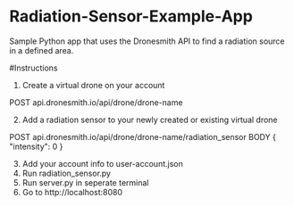 # Radiation-Sensor-Example-App
Sample Python app that uses the Dronesmith API to find a radiation source in a defined area. 

#Instructions

1. Create a virtual drone on your account

POST api.dronesmith.io/api/drone/drone-name

2. Add a radiation sensor to your newly created or existing virtual drone

POST api.dronesmith.io/api/drone/drone-name/radiation_sensor
BODY 
{
  "intensity": 0
}

3. Add your account info to user-account.json
4. Run radiation_sensor.py
5. Run server.py in seperate terminal
6. Go to http://localhost:8080
